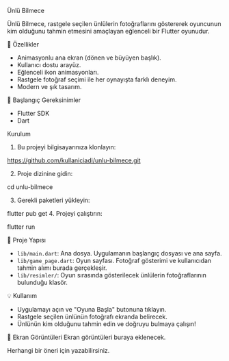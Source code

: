 Ünlü Bilmece

Ünlü Bilmece, rastgele seçilen ünlülerin fotoğraflarını göstererek oyuncunun kim olduğunu tahmin etmesini amaçlayan eğlenceli bir Flutter oyunudur.

📌 Özellikler
- Animasyonlu ana ekran (dönen ve büyüyen başlık).
- Kullanıcı dostu arayüz.
- Eğlenceli ikon animasyonları.
- Rastgele fotoğraf seçimi ile her oynayışta farklı deneyim.
- Modern ve şık tasarım.

🚀 Başlangıç
Gereksinimler
- Flutter SDK
- Dart

Kurulum
1. Bu projeyi bilgisayarınıza klonlayın:

https://github.com/kullaniciadi/unlu-bilmece.git

2. Proje dizinine gidin:

cd unlu-bilmece

3. Gerekli paketleri yükleyin:

flutter pub get
4. Projeyi çalıştırın:

flutter run

📁 Proje Yapısı
- `lib/main.dart`: Ana dosya. Uygulamanın başlangıç dosyası ve ana sayfa.
- `lib/game_page.dart`: Oyun sayfası. Fotoğraf gösterimi ve kullanıcıdan tahmin alımı burada gerçekleşir.
- `lib/resimler/`: Oyun sırasında gösterilecek ünlülerin fotoğraflarının bulunduğu klasör.

💡 Kullanım
- Uygulamayı açın ve "Oyuna Başla" butonuna tıklayın.
- Rastgele seçilen ünlünün fotoğrafı ekranda belirecek.
- Ünlünün kim olduğunu tahmin edin ve doğruyu bulmaya çalışın!

📱 Ekran Görüntüleri
Ekran görüntüleri buraya eklenecek.

Herhangi bir öneri için yazabilirsiniz.




